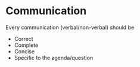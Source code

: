 # Communication

Every communication (verbal/non-verbal) should be
- Correct
- Complete
- Concise
- Specific to the agenda/question

